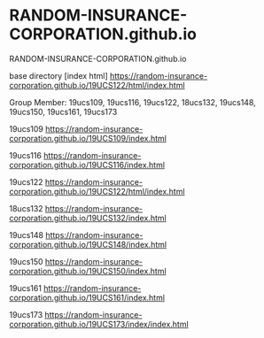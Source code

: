 # RANDOM-INSURANCE-CORPORATION.github.io
RANDOM-INSURANCE-CORPORATION.github.io

base directory [index html] https://random-insurance-corporation.github.io/19UCS122/html/index.html

Group Member:
19ucs109,
19ucs116,
19ucs122,
18ucs132,
19ucs148,
19ucs150,
19ucs161,
19ucs173

19ucs109
	https://random-insurance-corporation.github.io/19UCS109/index.html
	
19ucs116
	https://random-insurance-corporation.github.io/19UCS116/index.html
	
19ucs122
	https://random-insurance-corporation.github.io/19UCS122/html/index.html
	
18ucs132
	https://random-insurance-corporation.github.io/19UCS132/index.html	
	
19ucs148
	https://random-insurance-corporation.github.io/19UCS148/index.html
	
19ucs150
	https://random-insurance-corporation.github.io/19UCS150/index.html
	
19ucs161
	https://random-insurance-corporation.github.io/19UCS161/index.html
	
19ucs173
	https://random-insurance-corporation.github.io/19UCS173/index/index.html
